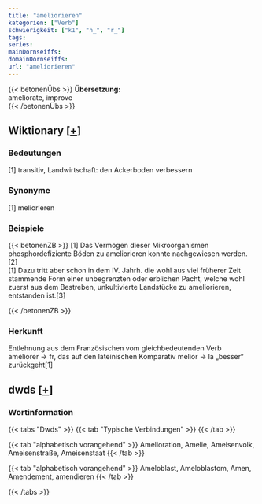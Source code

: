 ```yaml
---
title: "ameliorieren"
kategorien: ["Verb"]
schwierigkeit: ["k1", "h_", "r_"]
tags:
series:
mainDornseiffs:
domainDornseiffs:
url: "ameliorieren"
---
```


{{< betonenÜbs >}}
**Übersetzung:**  
ameliorate, improve  
{{< /betonenÜbs >}}

## Wiktionary [[+](https://de.wiktionary.org/wiki/ameliorieren)]

### Bedeutungen
[1] transitiv, Landwirtschaft: den Ackerboden verbessern  

### Synonyme
[1] meliorieren  

### Beispiele
{{< betonenZB >}}
[1] Das Vermögen dieser Mikroorganismen phosphordefiziente Böden zu ameliorieren konnte nachgewiesen werden.[2]  
[1] Dazu tritt aber schon in dem IV. Jahrh. die wohl aus viel früherer Zeit stammende Form einer unbegrenzten oder erblichen Pacht, welche wohl zuerst aus dem Bestreben, unkultivierte Landstücke zu ameliorieren, entstanden ist.[3]  

{{< /betonenZB >}}
### Herkunft
Entlehnung aus dem Französischen vom gleichbedeutenden Verb améliorer → fr, das auf den lateinischen Komparativ melior → la „besser“ zurückgeht[1]  



## dwds [[+](https://www.dwds.de/wb/ameliorieren)]

### Wortinformation
{{< tabs "Dwds" >}}
{{< tab "Typische Verbindungen" >}}
{{< /tab >}}

{{< tab "alphabetisch vorangehend" >}}
Amelioration, Amelie, Ameisenvolk, Ameisenstraße, Ameisenstaat
{{< /tab >}}

{{< tab "alphabetisch vorangehend" >}}
Ameloblast, Ameloblastom, Amen, Amendement, amendieren
{{< /tab >}}

{{< /tabs >}}

